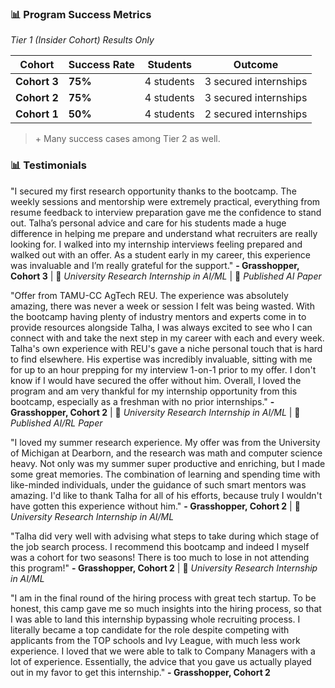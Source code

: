 ### 📊 Program Success Metrics

*Tier 1 (Insider Cohort) Results Only*

| Cohort | Success Rate | Students | Outcome |
|--------|--------------|----------|---------|
| **Cohort 3** | **75%** | 4 students | 3 secured internships |
| **Cohort 2** | **75%** | 4 students | 3 secured internships |
| **Cohort 1** | **50%** | 4 students | 2 secured internships |

> \+ Many success cases among Tier 2 as well. 

### 📊 Testimonials

"I secured my first research opportunity thanks to the bootcamp. The weekly sessions and mentorship were extremely practical, everything from resume feedback to interview preparation gave me the confidence to stand out. Talha’s personal advice and care for his students made a huge difference in helping me prepare and understand what recruiters are really looking for. I walked into my internship interviews feeling prepared and walked out with an offer. As a student early in my career, this experience was invaluable and I’m really grateful for the support."
**- Grasshopper, Cohort 3** | 🔬 *University Research Internship in AI/ML* | 📄 *Published AI Paper*

"Offer from TAMU-CC AgTech REU. The experience was absolutely amazing, there was never a week or session I felt was being wasted. With the bootcamp having plenty of industry mentors and experts come in to provide resources alongside Talha, I was always excited to see who I can connect with and take the next step in my career with each and every week. Talha's own experience with REU's gave a niche personal touch that is hard to find elsewhere. His expertise was incredibly invaluable, sitting with me for up to an hour prepping for my interview 1-on-1 prior to my offer. I don't know if I would have secured the offer without him. Overall, I loved the program and am very thankful for my internship opportunity from this bootcamp, especially as a freshman with no prior internships."
**- Grasshopper, Cohort 2** | 🔬 *University Research Internship in AI/ML* | 📄 *Published AI/RL Paper*

"I loved my summer research experience. My offer was from the University of Michigan at Dearborn, and the research was math and computer science heavy. Not only was my summer super productive and enriching, but I made some great memories. The combination of learning and spending time with like-minded individuals, under the guidance of such smart mentors was amazing. I'd like to thank Talha for all of his efforts, because truly I wouldn't have gotten this experience without him."
**- Grasshopper, Cohort 2** | 🔬 *University Research Internship in AI/ML* 

"Talha did very well with advising what steps to take during which stage of the job search process. I recommend this bootcamp and indeed I myself was a cohort for two seasons! There is too much to lose in not attending this program!"
**- Grasshopper, Cohort 2** | 🔬 *University Research Internship in AI/ML* 

"I am in the final round of the hiring process with great tech startup. To be honest, this camp gave me so much insights into the hiring process, so that I was able to land this internship bypassing whole recruiting process. I literally became a top candidate for the role despite competing with applicants from the TOP schools and Ivy League, with much less work experience. I loved that we were able to talk to Company Managers with a lot of experience. Essentially, the advice that you gave us actually played out in my favor to get this internship."
**- Grasshopper, Cohort 2** 